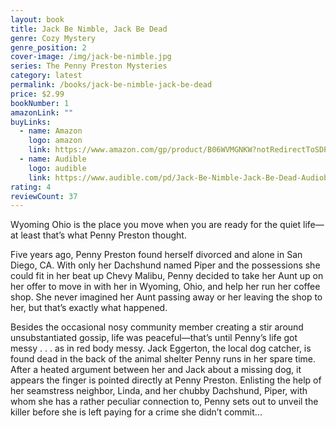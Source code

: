 ```yaml
---
layout: book
title: Jack Be Nimble, Jack Be Dead
genre: Cozy Mystery
genre_position: 2
cover-image: /img/jack-be-nimble.jpg
series: The Penny Preston Mysteries
category: latest
permalink: /books/jack-be-nimble-jack-be-dead
price: $2.99
bookNumber: 1
amazonLink: ""
buyLinks:
  - name: Amazon
    logo: amazon
    link: https://www.amazon.com/gp/product/B06WVMGNKW?notRedirectToSDP=1&ref_=dbs_mng_calw_0&storeType=ebooks
  - name: Audible
    logo: audible
    link: https://www.audible.com/pd/Jack-Be-Nimble-Jack-Be-Dead-Audiobook/B09GTZ82GK?ref=a_author_We_c19_lProduct_1_5&pf_rd_p=1ae0e65e-ad09-4aa7-aa73-772cefb1b5e1&pf_rd_r=C0AD7MM7MF8FA2B66JFY
rating: 4
reviewCount: 37
---
```

Wyoming Ohio is the place you move when you are ready for the quiet life—at least that’s what Penny Preston thought.

Five years ago, Penny Preston found herself divorced and alone in San Diego, CA. With only her Dachshund named Piper and the possessions she could fit in her beat up Chevy Malibu, Penny decided to take her Aunt up on her offer to move in with her in Wyoming, Ohio, and help her run her coffee shop. She never imagined her Aunt passing away or her leaving the shop to her, but that’s exactly what happened.

Besides the occasional nosy community member creating a stir around unsubstantiated gossip, life was peaceful—that’s until Penny’s life got messy . . . as in red body messy. Jack Eggerton, the local dog catcher, is found dead in the back of the animal shelter Penny runs in her spare time. After a heated argument between her and Jack about a missing dog, it appears the finger is pointed directly at Penny Preston. Enlisting the help of her seamstress neighbor, Linda, and her chubby Dachshund, Piper, with whom she has a rather peculiar connection to, Penny sets out to unveil the killer before she is left paying for a crime she didn’t commit...
